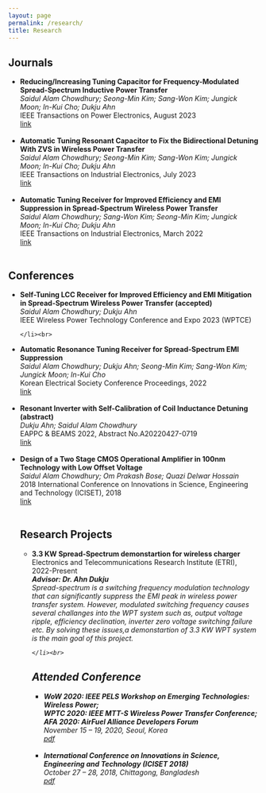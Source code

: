 ```yaml
---
layout: page
permalink: /research/
title: Research
---
```




<h2>Journals</h2>
<ul>
	 <li>
		<b>Reducing/Increasing Tuning Capacitor for Frequency-Modulated Spread-Spectrum Inductive Power Transfer</b><br>
		<i>Saidul Alam Chowdhury; Seong-Min Kim; Sang-Won Kim; Jungick Moon; In-Kui Cho; Dukju Ahn</i><br>
		IEEE Transactions on Power Electronics, August 2023<br>
		<a href="https://ieeexplore.ieee.org/document/10210683"><div class="color-button">link</div></a>
	</li><br>
 <li>
		<b>Automatic Tuning Resonant Capacitor to Fix the Bidirectional Detuning With ZVS in Wireless Power Transfer</b><br>
		<i>Saidul Alam Chowdhury; Seong-Min Kim; Sang-Won Kim; Jungick Moon; In-Kui Cho; Dukju Ahn</i><br>
		IEEE Transactions on Industrial Electronics, July 2023<br>
		<a href="https://ieeexplore.ieee.org/document/10190168"><div class="color-button">link</div></a>
	</li><br>
 
 <li>
		<b>Automatic Tuning Receiver for Improved Efficiency and EMI Suppression in Spread-Spectrum Wireless Power Transfer</b><br>
		<i>Saidul Alam Chowdhury; Sang-Won Kim; Seong-Min Kim; Jungick Moon; In-Kui Cho; Dukju Ahn</i><br>
		IEEE Transactions on Industrial Electronics, March 2022<br>
		<a href="https://ieeexplore.ieee.org/document/9724146"><div class="color-button">link</div></a>
	</li><br>
	</ul>

<h2>Conferences</h2>
<ul>
	 <li>
		<b>Self-Tuning LCC Receiver for Improved Efficiency and EMI Mitigation in Spread-Spectrum Wireless Power Transfer (accepted)</b><br>
		<i>Saidul Alam Chowdhury; Dukju Ahn</i><br>
		IEEE Wireless Power Technology Conference and Expo 2023 (WPTCE)<br>
		
	</li><br>
 <li>
		<b>Automatic Resonance Tuning Receiver for Spread-Spectrum EMI Suppression</b><br>
		<i>Saidul Alam Chowdhury; Dukju Ahn; Seong-Min Kim; Sang-Won Kim; Jungick Moon; In-Kui Cho </i><br>
		Korean Electrical Society Conference Proceedings, 2022<br>
		<a href="https://www.dbpia.co.kr/Journal/articleDetail?nodeId=NODE11145020"><div class="color-button">link</div></a>
	</li><br>
  <li>
		<b>Resonant Inverter with Self-Calibration of Coil Inductance Detuning (abstract)</b><br>
		<i>Dukju Ahn; Saidul Alam Chowdhury</i><br>
		EAPPC & BEAMS 2022, Abstract No.A20220427-0719<br>
		<a  href="EAPPC22.pdf"><div class="color-button">link</div></a>
	</li><br>
 <li>
		<b>Design of a Two Stage CMOS Operational Amplifier in 100nm Technology with Low Offset Voltage</b><br>
		<i>Saidul Alam Chowdhury; Om Prakash Bose; Quazi Delwar Hossain</i><br>
		2018 International Conference on Innovations in Science, Engineering and Technology (ICISET), 2018<br>
		<a href="https://ieeexplore.ieee.org/document/8745659"><div class="color-button">link</div></a>
	</li><br>






<h2>Research Projects</h2>
<ul>
	<li>
		<b>3.3 KW Spread-Spectrum demonstartion for wireless charger</b><br>
		Electronics and Telecommunications Research Institute (ETRI), 2022-Present<br>
		 <b><i>Advisor: Dr. Ahn Dukju</i></b><br> 
		<i>Spread-spectrum is a switching frequency modulation technology that can significantly suppress the EMI peak in wireless power transfer system. However, modulated switching frequency causes several challanges into the WPT system such as, output voltage ripple, efficiency declination, inverter zero voltage switching failure etc. By solving these issues,a demonstartion of 3.3 KW WPT system is the main goal of this project. 
		
	</li><br>
	








 
<h2>Attended Conference</h2>
<ul>
         <li>
		<b>WoW 2020: IEEE PELS Workshop on Emerging Technologies: Wireless Power;<br>   
                   WPTC 2020: IEEE MTT-S Wireless Power Transfer Conference; <br>
	           AFA 2020: AirFuel Alliance Developers Forum  </b><br>
		<i>November 15 – 19, 2020, Seoul, Korea </i><br>
		<a  href="Conference certificate-WOW.pdf"><div class="color-button">pdf</div></a>
	</li><br>
	<li>
		<b>International Conference on Innovations in Science, Engineering and Technology (ICISET 2018)</b><br>
		<i>October 27 – 28, 2018, Chittagong, Bangladesh</i><br>
		<a href="IEEE.pdf"><div class="color-button">pdf</div></a>
	</li><br>
